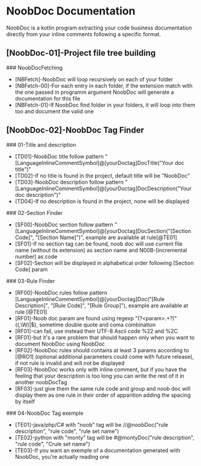 # NoobDoc Documentation

NoobDoc is a kotlin program extracting your code business documentation directly from your inline comments following a specific format.

## [NoobDoc-01]-Project file tree building
### NoobDocFetching
- [NBFetch]-NoobDoc will loop recursively on each of your folder
- [NBFetch-00]-For each entry in each folder, if the extension match with the one passed in programm argument NoobDoc will generate a documentation for this file
- [NBFetch-01]-If NoobDoc find folder in your folders, it will loop into them too and document the valid one


## [NoobDoc-02]-NoobDoc Tag Finder
### 01-Title and description
- [TD01]-NoobDoc title follow pattern "[LanguageInlineCommentSymbol]@[yourDoctag]DocTitle("Your doc title")"
- [TD02]-If no title is found in the project, default title will be "NoobDoc"
- [TD03]-NoobDoc description follow pattern "[LanguageInlineCommentSymbol]@[yourDoctag]DocDescription("Your doc description")"
- [TD04]-If no description is found in the project, none will be displayed

### 02-Section Finder
- [SF00]-NoobDoc section follow pattern "[LanguageInlineCommentSymbol]@[yourDoctag]DocSection("[Section Code]", "[Section Name]")", example are available at rule[@TE01]
- [SF01]-If no section tag can be found, noob doc will use current file name (without its extension) as section name and N00B-[incremental number] as code
- [SF02]-Section will be displayed in alphabetical order following [Section Code] param

### 03-Rule Finder
- [RF00]-NoobDoc rules follow pattern [LanguageInlineCommentSymbol]@[yourDoctag]Doc("[Rule Description]", "[Rule Code]", "[Rule Group]"), example are available at rule [@TE01]
- [RF01]-Noob doc param are found using regexp "(?\<param\>.+?)"((,\W)|$), sometime double quote and coma combination
- [RF01]-can fail, use instead their UTF-8 Ascii code %22 and %2C
- [RF01]-but it's a rare problem that should happen only when you want to document NoobDoc using NoobDoc
- [RF02]-NoobDoc rules should contains at least 3 params according to [@RO1] (optional additional parameters could come with future release), if not rule is invalid and will not be displayed
- [RF03]-NoobDoc works only with inline comment, but if you have the feeling that your description is too long you can write the rest of it in another noobDocTag
- [RF03]-just give them the same rule code and group and noob doc will display them as one rule in their order of apparition adding the spacing by itself

### 04-NoobDoc Tag exemple
- [TE01]-java/php/C# with "noob" tag will be //@noobDoc("rule description", "rule code", "rule set name") 
- [TE02]-python with "monty" tag will be #@montyDoc("rule description", "rule code", "Crule set name") 
- [TE03]-If you want an exemple of a documentation generated with NoobDoc, you're actually reading one


